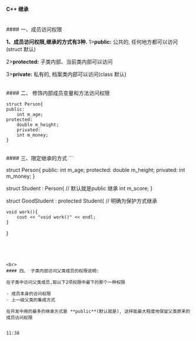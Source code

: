 #### C++ 继承

 

<br>
#### 一、成员访问权限

**1、成员访问权限,继承的方式有3种.**
1>**public:** 公共的, 任何地方都可以访问(struct 默认)

2>**protected:** 子类内部、当前类内部可以访问

3>**private:** 私有的, 档案类内部可以访问(class 默认)



<br>
#### 二、 修饰内部成员变量和方法访问权限
 
```
struct Person{
public:
    int m_age;
protected:
    double m_height;
    privated:
    int m_money;
}
```


<br>
#### 三、限定继承的方式
```

struct Person{
public:
    int m_age;
protected:
    double m_height;
    privated:
    int m_money;
}


struct Student : Person{ // 默认就是public 继承
    int m_score;
}

struct GoodStudent : protected Student{ // 明确为保护方式继承

    void work(){
        cout << "void work()" << endl;
    }
}
```




<br>
#### 四、 子类内部访问父类成员的权限说明:

在子类中访问父类成员,取以下2项权限中最下的那个一种权限

- 成员本身的访问权限
- 上一级父类的集成方式

在开发中用的最多的继承方式是 **public**(默认就是), 这样能最大程度地保留父类原来的成员访问权限


11:38













